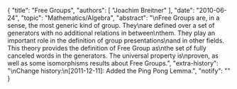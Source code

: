 {
    "title": "Free Groups",
    "authors": [
        "Joachim Breitner"
    ],
    "date": "2010-06-24",
    "topic": "Mathematics/Algebra",
    "abstract": "\nFree Groups are, in a sense, the most generic kind of group. They\nare defined over a set of generators with no additional relations in between\nthem. They play an important role in the definition of group presentations\nand in other fields. This theory provides the definition of Free Group as\nthe set of fully canceled words in the generators. The universal property is\nproven, as well as some isomorphisms results about Free Groups.",
    "extra-history": "\nChange history:\n[2011-12-11]: Added the Ping Pong Lemma.",
    "notify": ""
}